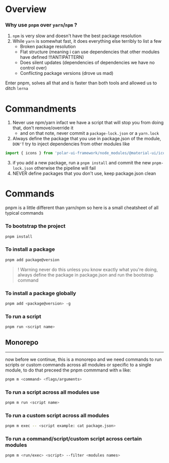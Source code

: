# Overview

### Why use `pnpm` over `yarn`/`npm` ?

1. `npm` is very slow and doesn't have the best package resolution
2. While `yarn` is somewhat fast, it does everything else terribly to list a few
    - Broken package resolution
    - Flat structure (meaning i can use dependencies that other modules have defined !!!ANTIPATTERN)
    - Does silent updates (dependencies of dependencies we have no control over)
    - Conflicting package versions (drove us mad)

Enter pnpm, solves all that and is faster than both tools and allowed us to ditch `lerna`

# Commandments
1. Never use npm/yarn infact we have a script that will stop you from doing that, don't remove/override it
    - and on that note, never commit a `package-lock.json` or a `yarn.lock`
2. Always define the package that you use in package.json of the module, `DON'T` try to inject dependencies from other modules like
```ts
import { icons } from 'polar-ui-framework/node_modules/@material-ui/icons'
```
3. if you add a new package, run a `pnpm install` and commit the new `pnpm-lock.json` otherwise the pipeline will fail
4. NEVER define packages that you don't use, keep package.json clean

# Commands

pnpm is a little different than yarn/npm so here is a small cheatsheet of all typical commands

### To bootstrap the project
```bash
pnpm install
```

### To install a package
```bash
pnpm add package@version
```
> ! Warning never do this unless you know exactly what you're doing, always define the package in package.json and run the bootstrap command

### To install a package globally
```bash
pnpm add <package@version> -g
```

### To run a script
```bash
pnpm run <script name>
```

## Monorepo
---
now before we continue, this is a monorepo and we need commands to run scripts or custom commands across all modules or specific to a single module, to do that preceed the pnpm commmand with `m`
like:

```bash
pnpm m <command> <flags/arguments>
```

### To run a script across all modules use
```bash
pnpm m run <script name>
```

### To run a custom script across all modules
```bash
pnpm m exec -- <script example: cat package.json>
```

### To run a command/script/custom script across certain modules

```bash
pnpm m <run/exec> <script> --filter <modules names>
```